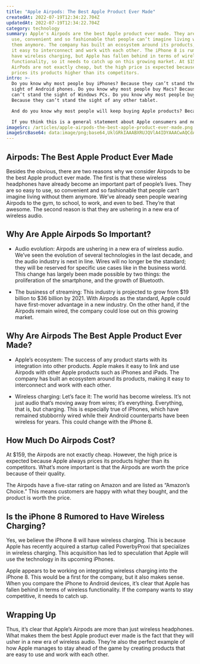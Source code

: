 ```yaml
---
title: "Apple Airpods: The Best Apple Product Ever Made"
createdAt: 2022-07-19T12:34:22.704Z
updatedAt: 2022-07-19T12:34:22.704Z
category: technology
summary: Apple's Airpods are the best Apple product ever made. They are easy to
  use, convenient and so fashionable that people can’t imagine living without
  them anymore. The company has built an ecosystem around its products, making
  it easy to interconnect and work with each other. The iPhone 8 is rumored to
  have wireless charging, but Apple has fallen behind in terms of wireless
  functionality, so it needs to catch up on this growing market. At $159, the
  AirPods are not exactly cheap, but the high price is expected because Apple
  prices its products higher than its competitors.
intro: >-
  Do you know why most people buy iPhones? Because they can’t stand the
  sight of Android phones. Do you know why most people buy Macs? Because they
  can’t stand the sight of Windows PCs. Do you know why most people buy iPads?
  Because they can’t stand the sight of any other tablet. 

  And do you know why most people will keep buying Apple products? Because they can’t stand the sight of anything else.

  If you think this is a general statement about Apple consumers and not something specific to their products, let us rephrase it for you with further details: Nobody on this planet buys more Apple products than the combined population of China and India. That’s right: The same countries that are portrayed as being obsessed with everything Apple also happen to be home to more poor people than anywhere else in the world.
imageSrc: /articles/apple-airpods-the-best-apple-product-ever-made.png
imageSrcBase64: data:image/png;base64,UklGRkIAAABXRUJQVlA4IDYAAACwAQCdASoKAAoAAUAmJaQAAl3YiqMgAP7lC5iFnit2vF9UtEhboiXctYFP6lR9p0HVqVuYcAA=
---
```


## Airpods: The Best Apple Product Ever Made

Besides the obvious, there are two reasons why we consider Airpods to be the best Apple product ever made. The first is that these wireless headphones have already become an important part of people’s lives. They are so easy to use, so convenient and so fashionable that people can’t imagine living without them anymore. We’ve already seen people wearing Airpods to the gym, to school, to work, and even to bed. They’re that awesome. The second reason is that they are ushering in a new era of wireless audio.

## Why Are Apple Airpods So Important?

- Audio evolution: Airpods are ushering in a new era of wireless audio. We’ve seen the evolution of several technologies in the last decade, and the audio industry is next in line. Wires will no longer be the standard; they will be reserved for specific use cases like in the business world. This change has largely been made possible by two things: the proliferation of the smartphone, and the growth of Bluetooth.

- The business of streaming: This industry is projected to grow from $19 billion to $36 billion by 2021. With Airpods as the standard, Apple could have first-mover advantage in a new industry. On the other hand, if the Airpods remain wired, the company could lose out on this growing market.

## Why Are Airpods The Best Apple Product Ever Made?

- Apple’s ecosystem: The success of any product starts with its integration into other products. Apple makes it easy to link and use Airpods with other Apple products such as iPhones and iPads. The company has built an ecosystem around its products, making it easy to interconnect and work with each other.

- Wireless charging: Let’s face it: The world has become wireless. It’s not just audio that’s moving away from wires; it’s everything. Everything, that is, but charging. This is especially true of iPhones, which have remained stubbornly wired while their Android counterparts have been wireless for years. This could change with the iPhone 8.

## How Much Do Airpods Cost?

At $159, the Airpods are not exactly cheap. However, the high price is expected because Apple always prices its products higher than its competitors. What’s more important is that the Airpods are worth the price because of their quality.

The Airpods have a five-star rating on Amazon and are listed as “Amazon’s Choice.” This means customers are happy with what they bought, and the product is worth the price.

## Is the iPhone 8 Rumored to Have Wireless Charging?

Yes, we believe the iPhone 8 will have wireless charging. This is because Apple has recently acquired a startup called PowerbyProxi that specializes in wireless charging. This acquisition has led to speculation that Apple will use the technology in its upcoming iPhones.

Apple appears to be working on integrating wireless charging into the iPhone 8. This would be a first for the company, but it also makes sense. When you compare the iPhone to Android devices, it’s clear that Apple has fallen behind in terms of wireless functionality. If the company wants to stay competitive, it needs to catch up.

## Wrapping Up

Thus, it’s clear that Apple’s Airpods are more than just wireless headphones. What makes them the best Apple product ever made is the fact that they will usher in a new era of wireless audio. They’re also the perfect example of how Apple manages to stay ahead of the game by creating products that are easy to use and work with each other.
